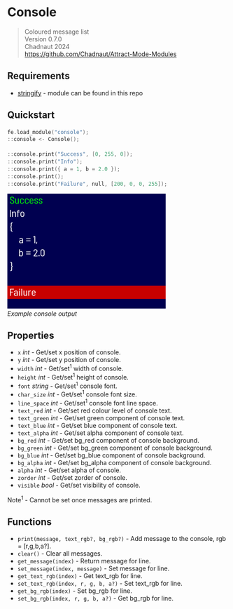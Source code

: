 # Console

> Coloured message list  
> Version 0.7.0  
> Chadnaut 2024  
> https://github.com/Chadnaut/Attract-Mode-Modules

## Requirements

- [stringify](https://github.com/Chadnaut/Attract-Mode-Modules/blob/master/modules/stringify) - module can be found in this repo

## Quickstart

```cpp
fe.load_module("console");
::console <- Console();

::console.print("Success", [0, 255, 0]);
::console.print("Info");
::console.print({ a = 1, b = 2.0 });
::console.print();
::console.print("Failure", null, [200, 0, 0, 255]);
```

![Example](example.png)\
*Example console output*

## Properties

- `x` *int* - Get/set x position of console.
- `y` *int* - Get/set y position of console.
- `width` *int* - Get/set<sup>1</sup> width of console.
- `height` *int* - Get/set<sup>1</sup> height of console.
- `font` *string* - Get/set<sup>1</sup> console font.
- `char_size` *int* - Get/set<sup>1</sup> console font size.
- `line_space` *int* - Get/set<sup>1</sup> console font line space.
- `text_red` *int* - Get/set red colour level of console text.
- `text_green` *int* - Get/set green component of console text.
- `text_blue` *int* - Get/set blue component of console text.
- `text_alpha` *int* - Get/set alpha component of console text.
- `bg_red` *int* - Get/set bg_red component of console background.
- `bg_green` *int* - Get/set bg_green component of console background.
- `bg_blue` *int* - Get/set bg_blue component of console background.
- `bg_alpha` *int* - Get/set bg_alpha component of console background.
- `alpha` *int* - Get/set alpha of console.
- `zorder` *int* - Get/set zorder of console.
- `visible` *bool* - Get/set visibility of console.

Note<sup>1</sup> - Cannot be set once messages are printed.

## Functions

- `print(message, text_rgb?, bg_rgb?)` - Add message to the console, rgb = [r,g,b,a?].
- `clear()` - Clear all messages.
- `get_message(index)` - Return message for line.
- `set_message(index, message)` - Set message for line.
- `get_text_rgb(index)` - Get text_rgb for line.
- `set_text_rgb(index, r, g, b, a?)` - Set text_rgb for line.
- `get_bg_rgb(index)` - Set bg_rgb for line.
- `set_bg_rgb(index, r, g, b, a?)` - Get bg_rgb for line.
